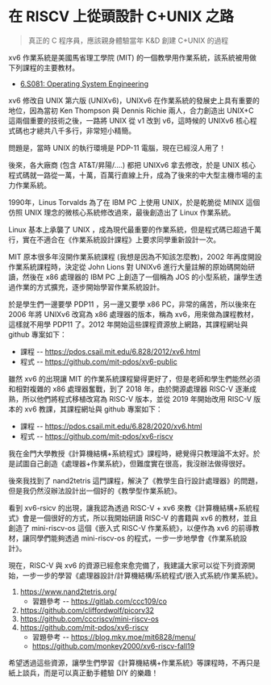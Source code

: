 # 在 RISCV 上從頭設計 C+UNIX 之路

> 真正的 C 程序員，應該親身體驗當年 K&D 創建 C+UNIX 的過程

xv6 作業系統是美國馬省理工學院 (MIT) 的一個教學用作業系統，該系統被用做下列課程的主要教材。

* [6.S081: Operating System Engineering](https://pdos.csail.mit.edu/6.828/2020/xv6.html)

xv6 修改自 UNIX 第六版 (UNIXv6)，UNIXv6 在作業系統的發展史上具有重要的地位，因為當初 Ken Thompson 與 Dennis Richie 兩人，合力創造出 UNIX+C 這兩個重要的技術之後，一路將 UNIX 從 v1 改到 v6，這時候的 UNIXv6 核心程式碼也才總共八千多行，非常短小精簡。

問題是，當時 UNIX 的執行環境是 PDP-11 電腦，現在已經沒人用了！

後來，各大廠商 (包含 AT&T/昇陽/....) 都把 UNIXv6 拿去修改，於是 UNIX 核心程式碼就一路從一萬，十萬，百萬行直線上升，成為了後來的中大型主機市場的主力作業系統。

1990年，Linus Torvalds 為了在 IBM PC 上使用 UNIX，於是乾脆從 MINIX 這個仿照 UNIX 理念的微核心系統修改過來，最後創造出了 Linux 作業系統。

Linux 基本上承襲了 UNIX ，成為現代最重要的作業系統，但是程式碼已超過千萬行，實在不適合在《作業系統設計課程》上要求同學重新設計一次。

MIT 原本很多年沒開作業系統課程 (我想是因為不知該怎麼教)，2002 年再度開設作業系統課程時，決定從 John Lions 對 UNIXv6 進行大量註解的原始碼開始研讀，然後在 x86 處理器的 IBM PC 上創造了一個稱為 JOS 的小型系統，讓學生透過作業的方式擴充，逐步開始學習作業系統設計。

於是學生們一邊要學 PDP11 ，另一邊又要學 x86 PC，非常的痛苦，所以後來在 2006 年將 UNIXv6 改寫為 x86 處理器的版本，稱為 xv6，用來做為課程教材，這樣就不用學 PDP11 了。2012 年開始這些課程資源放上網路，其課程網址與 github 專案如下：

* 課程 -- https://pdos.csail.mit.edu/6.828/2012/xv6.html
* 程式 -- https://github.com/mit-pdos/xv6-public

雖然 xv6 的出現讓 MIT 的作業系統課程變得更好了，但是老師和學生們能然必須和相對複雜的 x86 處理器奮戰，到了 2018 年，由於開源處理器 RISC-V 逐漸成熟，所以他們將程式移植改寫為 RISC-V 版本，並從 2019 年開始改用 RISC-V 版本的 xv6 教課，其課程網址與 github 專案如下：

* 課程 -- https://pdos.csail.mit.edu/6.828/2020/xv6.html
* 程式 -- https://github.com/mit-pdos/xv6-riscv

我在金門大學教授《計算機結構+系統程式》課程時，總覺得只教理論不太好。於是試圖自己創造《處理器+作業系統》，但難度實在很高，我沒辦法做得很好。

後來我找到了 nand2tetris 這門課程，解決了《教學生自行設計處理器》的問題，但是我仍然沒辦法設計出一個好的《教學型作業系統》。

看到 xv6-rsicv 的出現，讓我認為透過 RISC-V + xv6 來教《計算機結構+系統程式》會是一個很好的方式，所以我開始研讀 RISC-V 的書籍與 xv6 的教材，並且創造了 mini-riscv-os 這個《嵌入式 RISC-V 作業系統》，以便作為 xv6 的前導教材，讓同學們能夠透過 mini-riscv-os 的程式，一步一步地學會《作業系統設計》。

現在，RISC-V 與 xv6 的資源已經愈來愈完備了，我建議大家可以從下列資源開始，一步一步的學習《處理器設計/計算機結構/系統程式/嵌入式系統/作業系統》。

1. https://www.nand2tetris.org/
    * 習題參考 -- https://gitlab.com/ccc109/co
2. https://github.com/cliffordwolf/picorv32
3. https://github.com/cccriscv/mini-riscv-os
4. https://github.com/mit-pdos/xv6-riscv
    * 習題參考 -- https://blog.mky.moe/mit6828/menu/
    * https://github.com/monkey2000/xv6-riscv-fall19


希望透過這些資源，讓學生們學習《計算機結構+作業系統》等課程時，不再只是紙上談兵，而是可以真正動手體驗 DIY 的樂趣！

